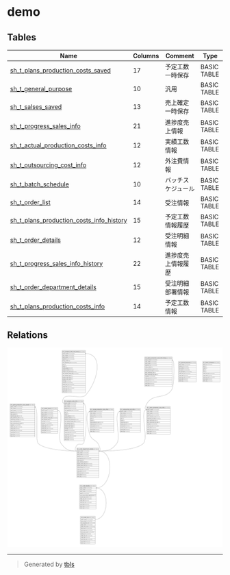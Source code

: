 # demo

## Tables

| Name | Columns | Comment | Type |
| ---- | ------- | ------- | ---- |
| [sh_t_plans_production_costs_saved](sh_t_plans_production_costs_saved.md) | 17 | 予定工数一時保存 | BASIC TABLE |
| [sh_t_general_purpose](sh_t_general_purpose.md) | 10 | 汎用 | BASIC TABLE |
| [sh_t_salses_saved](sh_t_salses_saved.md) | 13 | 売上確定一時保存 | BASIC TABLE |
| [sh_t_progress_sales_info](sh_t_progress_sales_info.md) | 21 | 進捗度売上情報 | BASIC TABLE |
| [sh_t_actual_production_costs_info](sh_t_actual_production_costs_info.md) | 12 | 実績工数情報 | BASIC TABLE |
| [sh_t_outsourcing_cost_info](sh_t_outsourcing_cost_info.md) | 12 | 外注費情報 | BASIC TABLE |
| [sh_t_batch_schedule](sh_t_batch_schedule.md) | 10 | バッチスケジュール | BASIC TABLE |
| [sh_t_order_list](sh_t_order_list.md) | 14 | 受注情報 | BASIC TABLE |
| [sh_t_plans_production_costs_info_history](sh_t_plans_production_costs_info_history.md) | 15 | 予定工数情報履歴 | BASIC TABLE |
| [sh_t_order_details](sh_t_order_details.md) | 12 | 受注明細情報 | BASIC TABLE |
| [sh_t_progress_sales_info_history](sh_t_progress_sales_info_history.md) | 22 | 進捗度売上情報履歴 | BASIC TABLE |
| [sh_t_order_department_details](sh_t_order_department_details.md) | 15 | 受注明細部署情報 | BASIC TABLE |
| [sh_t_plans_production_costs_info](sh_t_plans_production_costs_info.md) | 14 | 予定工数情報 | BASIC TABLE |

## Relations

![er](schema.svg)

---

> Generated by [tbls](https://github.com/k1LoW/tbls)
